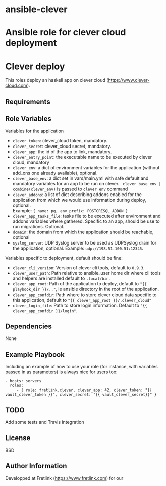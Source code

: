 # ansible-clever
Ansible role for clever cloud deployment
=======
Clever deploy
=========

This roles deploy an haskell app on clever cloud (https://www.clever-cloud.com).

Requirements
------------


Role Variables
--------------

Variables for the application
- `clever_token`: clever_cloud token, mandatory.
- `clever_secret`: clever_cloud secret, mandatory.
- `clever_app`: the id of the app to link, mandatory.
- `clever_entry_point`: the executable name to be executed by clever cloud, mandatory
- `clever_env`: a dict of environment variables for the application (without add_ons one already available), optional.
- `clever_base_env`: a dict set in vars/main.yml with safe default and mandatory variables for an app to be run on clever. ` clever_base_env | combine(clever_env)` is passed to `clever env` command
- `clever_addons`: a list of dict describing addons enabled for the application from which we would use information during deploy, optional.<br/>
  Example: `{ name: pg, env_prefix: POSTGRESQL_ADDON }`
- `clever_app_tasks_file`: tasks file to be executed after environment and addons variables where gathered. Specific to an app, should be use to run migrations. Optional.
- `domain`: the domain from which the application should be reachable, optional
- `syslog_server`: UDP Syslog server to be used as UDPSyslog drain for the application, optional. Example: `udp://198.51.100.51:12345`.

Variables specific to deployment, default should be fine:
- `clever_cli_version`: Version of clever cli tools, default to `0.9.3`.
- `clever_user_path`: Path relative to ansible_user home dir where cli tools and helpers are installed default to `.local/bin`.
- `clever_app_root`: Path of the application to deploy, default to `"{{ playbook_dir }}/.."`, ie ansible directory in the root of the application.
- `clever_app_confdir`: Path where to store clever cloud data specific to this application, default to `"{{ clever_app_root }}/.clever_cloud"`
- `clever_login_file`: Path to store login information. Default to `"{{ clever_app_confdir }}/login"`.


Dependencies
------------

None

Example Playbook
----------------

Including an example of how to use your role (for instance, with variables passed in as parameters) is always nice for users too:

    - hosts: servers
      roles:
         - { role: fretlink.clever, clever_app: 42, clever_token: "{{ vault_clever_token }}", clever_secret: "{{ vault_clever_secret}}" }


TODO
----

Add some tests and Travis integration

License
-------

BSD

Author Information
------------------

Developped at Fretlink (https://www.fretlink.com) for our

